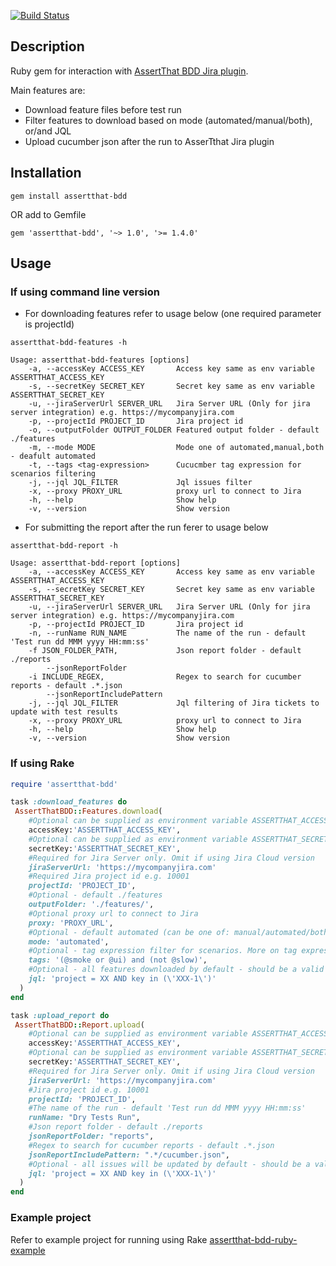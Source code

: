 [![Build Status](https://travis-ci.org/assertthat/assertthat-bdd-gem.svg?branch=master)](https://travis-ci.org/assertthat/assertthat-bdd-gem)

## Description

Ruby gem for interaction with [AssertThat BDD Jira plugin](https://marketplace.atlassian.com/apps/1219033/assertthat-bdd-test-management-in-jira?hosting=cloud&tab=overview).

Main features are:

- Download feature files before test run
- Filter features to download based on mode (automated/manual/both), or/and JQL
- Upload cucumber json after the run to AsserTthat Jira plugin

## Installation

```
gem install assertthat-bdd
```

OR add to Gemfile

```
gem 'assertthat-bdd', '~> 1.0', '>= 1.4.0'
```

## Usage

### If using command line version

- For downloading features refer to usage below (one required parameter is projectId) 

```
assertthat-bdd-features -h

Usage: assertthat-bdd-features [options]
    -a, --accessKey ACCESS_KEY       Access key same as env variable ASSERTTHAT_ACCESS_KEY
    -s, --secretKey SECRET_KEY       Secret key same as env variable ASSERTTHAT_SECRET_KEY
    -u, --jiraServerUrl SERVER_URL   Jira Server URL (Only for jira server integration) e.g. https://mycompanyjira.com
    -p, --projectId PROJECT_ID       Jira project id
    -o, --outputFolder OUTPUT_FOLDER Featured output folder - default ./features
    -m, --mode MODE                  Mode one of automated,manual,both - deafult automated
    -t, --tags <tag-expression>      Cucucmber tag expression for scenarios filtering
    -j, --jql JQL_FILTER             Jql issues filter
    -x, --proxy PROXY_URL            proxy url to connect to Jira
    -h, --help                       Show help
    -v, --version                    Show version
```

- For submitting the report after the run ferer to usage below

```
assertthat-bdd-report -h

Usage: assertthat-bdd-report [options]
    -a, --accessKey ACCESS_KEY       Access key same as env variable ASSERTTHAT_ACCESS_KEY
    -s, --secretKey SECRET_KEY       Secret key same as env variable ASSERTTHAT_SECRET_KEY
    -u, --jiraServerUrl SERVER_URL   Jira Server URL (Only for jira server integration) e.g. https://mycompanyjira.com
    -p, --projectId PROJECT_ID       Jira project id
    -n, --runName RUN_NAME           The name of the run - default 'Test run dd MMM yyyy HH:mm:ss'
    -f JSON_FOLDER_PATH,             Json report folder - default ./reports
        --jsonReportFolder
    -i INCLUDE_REGEX,                Regex to search for cucumber reports - default .*.json
        --jsonReportIncludePattern
    -j, --jql JQL_FILTER             Jql filtering of Jira tickets to update with test results
    -x, --proxy PROXY_URL            proxy url to connect to Jira
    -h, --help                       Show help
    -v, --version                    Show version
```

### If using Rake

```ruby
require 'assertthat-bdd'

task :download_features do
 AssertThatBDD::Features.download(
    #Optional can be supplied as environment variable ASSERTTHAT_ACCESS_KEY
    accessKey:'ASSERTTHAT_ACCESS_KEY',
    #Optional can be supplied as environment variable ASSERTTHAT_SECRET_KEY
    secretKey:'ASSERTTHAT_SECRET_KEY', 
    #Required for Jira Server only. Omit if using Jira Cloud version
    jiraServerUrl: 'https://mycompanyjira.com'
    #Required Jira project id e.g. 10001
    projectId: 'PROJECT_ID',
    #Optional - default ./features
    outputFolder: './features/',
    #Optional proxy url to connect to Jira
    proxy: 'PROXY_URL',
    #Optional - default automated (can be one of: manual/automated/both)
    mode: 'automated',
    #Optional - tag expression filter for scenarios. More on tag expressions https://cucumber.io/docs/cucumber/api/#tag-expressions
    tags: '(@smoke or @ui) and (not @slow)',
    #Optional - all features downloaded by default - should be a valid JQL
    jql: 'project = XX AND key in (\'XXX-1\')'
  ) 
end

task :upload_report do
 AssertThatBDD::Report.upload(
    #Optional can be supplied as environment variable ASSERTTHAT_ACCESS_KEY
    accessKey:'ASSERTTHAT_ACCESS_KEY',
    #Optional can be supplied as environment variable ASSERTTHAT_SECRET_KEY
    secretKey:'ASSERTTHAT_SECRET_KEY',
    #Required for Jira Server only. Omit if using Jira Cloud version
    jiraServerUrl: 'https://mycompanyjira.com'
    #Jira project id e.g. 10001
    projectId: 'PROJECT_ID',
    #The name of the run - default 'Test run dd MMM yyyy HH:mm:ss'
    runName: "Dry Tests Run",
    #Json report folder - default ./reports
    jsonReportFolder: "reports",
    #Regex to search for cucumber reports - default .*.json
    jsonReportIncludePattern: ".*/cucumber.json",
    #Optional - all issues will be updated by default - should be a valid JQL
    jql: 'project = XX AND key in (\'XXX-1\')'
  ) 
end
```

### Example project 

Refer to example project for running using Rake [assertthat-bdd-ruby-example](https://github.com/assertthat/assertthat-bdd-ruby-example)
